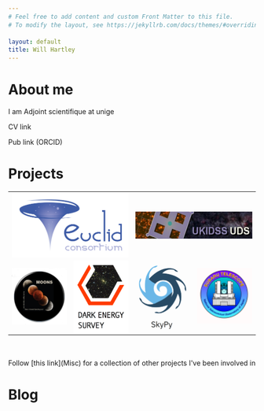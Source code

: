```yaml
---
# Feel free to add content and custom Front Matter to this file.
# To modify the layout, see https://jekyllrb.com/docs/themes/#overriding-theme-defaults

layout: default
title: Will Hartley
---
```


# About me

I am Adjoint scientifique at unige

CV link

Pub link (ORCID)

# Projects

<table>
    <tr>
        <td colspan="2" style="width:25%"><a href="Euclid"><img src="assets/images/EC_logos_official_Blue_with_text.png" align="left" ></a></td>
        <td colspan="2" style="width:25%"><a href="UDS"><img src="assets/images/UDS_banner.png" align="left" ></a></td>
    </tr>
    <tr>
        <td style="width:25%"><a href="MOONS"><img src="assets/images/vltmoons_logo2.png" align="left"  ></a></td>
        <td style="width:25%"><a href="DES"><img src="assets/images/des_logo.png" align="left" ></a></td>
        <td style="width:25%"><a href="SkyPy"><img src="assets/images/skypy_logo.png" align="left" ></a></td>
        <td style="width:25%"><a href="Subaru"><img src="assets/images/Subaru_logo2.png" ></a></td>
    </tr>
</table>

<br/>
<br/>
Follow [this link](Misc) for a collection of other projects I've been involved in

<br/>

# Blog
